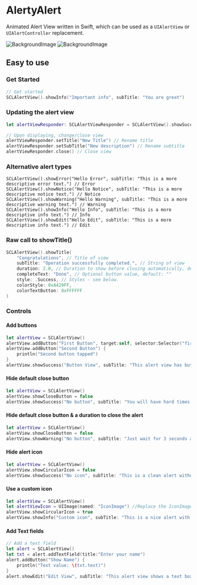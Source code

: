 AlertyAlert
===========

Animated Alert View written in Swift, which can be used as a `UIAlertView` or `UIAlertController` replacement.

![BackgroundImage](https://raw.githubusercontent.com/vikmeup/SCPopUpView/master/successScreenshot.png)
![BackgroundImage](https://raw.githubusercontent.com/vikmeup/SCPopUpView/master/editScreenshot.png)

Easy to use
----

### Get Started

```swift
// Get started
SCLAlertView().showInfo("Important info", subTitle: "You are great")
```

### Updating the alert view

```swift
let alertViewResponder: SCLAlertViewResponder = SCLAlertView().showSuccess("Hello World", subTitle: "This is a more descriptive text.")

// Upon displaying, change/close view
alertViewResponder.setTitle("New Title") // Rename title
alertViewResponder.setSubTitle("New description") // Rename subtitle
alertViewResponder.close() // Close view
```

### Alternative alert types

```
SCLAlertView().showError("Hello Error", subTitle: "This is a more descriptive error text.") // Error
SCLAlertView().showNotice("Hello Notice", subTitle: "This is a more descriptive notice text.") // Notice
SCLAlertView().showWarning("Hello Warning", subTitle: "This is a more descriptive warning text.") // Warning
SCLAlertView().showInfo("Hello Info", subTitle: "This is a more descriptive info text.") // Info
SCLAlertView().showEdit("Hello Edit", subTitle: "This is a more descriptive info text.") // Edit
```

### Raw call to showTitle()

```swift
SCLAlertView().showTitle(
    "Congratulations", // Title of view
    subTitle: "Operation successfully completed.", // String of view
    duration: 2.0, // Duration to show before closing automatically, default: 0.0
    completeText: "Done", // Optional button value, default: ""
    style: .Success, // Styles - see below.
    colorStyle: 0xA429FF,
    colorTextButton: 0xFFFFFF
)
```

### Controls


#### Add buttons

```swift
let alertView = SCLAlertView()
alertView.addButton("First Button", target:self, selector:Selector("firstButton"))
alertView.addButton("Second Button") {
    println("Second button tapped")
}
alertView.showSuccess("Button View", subTitle: "This alert view has buttons")
```

#### Hide default close button

```swift
let alertView = SCLAlertView()
alertView.showCloseButton = false
alertView.showSuccess("No button", subTitle: "You will have hard times trying to close me")
```

#### Hide default close button & a duration to close the alert

```swift
let alertView = SCLAlertView()
alertView.showCloseButton = false
alertView.showWarning("No button", subTitle: "Just wait for 3 seconds and I will disappear", duration: 3)
```


#### Hide alert icon

```swift
let alertView = SCLAlertView()
alertView.showCircularIcon = false
alertView.showSuccess("No icon", subTitle: "This is a clean alert without Icon!")
```

#### Use a custom icon

```swift
let alertView = SCLAlertView()
let alertViewIcon = UIImage(named: "IconImage") //Replace the IconImage text with the image name
alertView.showCircularIcon = true
alertView.showInfo("Custom icon", subTitle: "This is a nice alert with a custom icon you choose", circleIconImage: alertViewIcon)
```


#### Add Text fields

```swift
// Add a text field
let alert = SCLAlertView()
let txt = alert.addTextField(title:"Enter your name")
alert.addButton("Show Name") {
    println("Text value: \(txt.text)")
}
alert.showEdit("Edit View", subTitle: "This alert view shows a text box")
```
